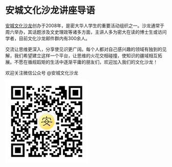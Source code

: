 # 安城文化沙龙讲座导语

[安城文化沙龙](http://www.aashalong.com/)创办于2008年，是密大华人学生的重要活动组织之一。沙龙通常于周六举办，其话题涉及文史理政等诸多方面，主讲人多为密大在读的博士生或访问学者，目前文化沙龙邮件群内有300余人。

交流让思维更深入，分享使见识更广阔。每个人都对自己感兴趣的领域有独到的见解，我们希望建立这样一个平台，让思维的火花交相碰撞，使知识的疆域相互拓展。不愿在循规蹈矩的生活中逐渐平庸的朋友们，欢迎加入我们的文化沙龙！

欢迎关注微信公众号 @安城文化沙龙

![WeChat](./assets/Shalong_QR_Code.jpg)
